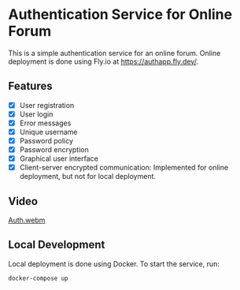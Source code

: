# Authentication Service for Online Forum

This is a simple authentication service for an online forum. Online deployment is done using Fly.io at <https://authapp.fly.dev/>.

## Features

- [x] User registration
- [x] User login
- [x] Error messages
- [x] Unique username
- [x] Password policy
- [x] Password encryption
- [x] Graphical user interface
- [X] Client-server encrypted communication: Implemented for online deployment, but not for local deployment.

## Video

[Auth.webm](https://user-images.githubusercontent.com/68151686/233848511-114907ba-f69a-44d7-93a6-66daf44b99fd.webm)

## Local Development

Local deployment is done using Docker. To start the service, run:

```bash
docker-compose up
```
